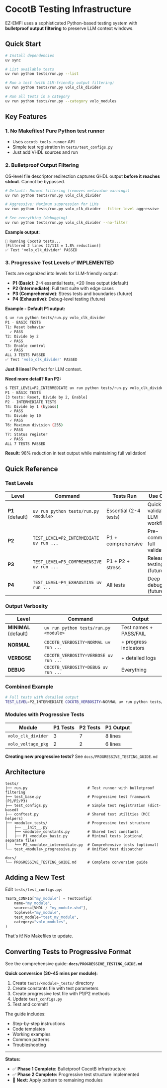 # CocotB Testing Infrastructure

EZ-EMFI uses a sophisticated Python-based testing system with **bulletproof output filtering** to preserve LLM context windows.

## Quick Start

```bash
# Install dependencies
uv sync

# List available tests
uv run python tests/run.py --list

# Run a test (with LLM-friendly output filtering)
uv run python tests/run.py volo_clk_divider

# Run all tests in a category
uv run python tests/run.py --category volo_modules
```

## Key Features

### 1. **No Makefiles!** Pure Python test runner
- Uses `cocotb_tools.runner` API
- Simple test registration in `tests/test_configs.py`
- Just add VHDL sources and run

### 2. **Bulletproof Output Filtering**
OS-level file descriptor redirection captures GHDL output **before it reaches stdout**. Cannot be bypassed.

```bash
# Default: Normal filtering (removes metavalue warnings)
uv run python tests/run.py volo_clk_divider

# Aggressive: Maximum suppression for LLMs
uv run python tests/run.py volo_clk_divider --filter-level aggressive

# See everything (debugging)
uv run python tests/run.py volo_clk_divider --no-filter
```

**Example output:**
```
🧪 Running CocotB tests...
[Filtered 2 lines (2/113 = 1.8% reduction)]
✅ Test 'volo_clk_divider' PASSED
```

### 3. **Progressive Test Levels** ✅ **IMPLEMENTED**
Tests are organized into levels for LLM-friendly output:
- **P1 (Basic)**: 2-4 essential tests, <20 lines output (default)
- **P2 (Intermediate)**: Full test suite with edge cases
- **P3 (Comprehensive)**: Stress tests and boundaries (future)
- **P4 (Exhaustive)**: Debug-level testing (future)

**Example - Default P1 output:**
```bash
$ uv run python tests/run.py volo_clk_divider
P1 - BASIC TESTS
T1: Reset behavior
  ✓ PASS
T2: Divide by 2
  ✓ PASS
T3: Enable control
  ✓ PASS
ALL 3 TESTS PASSED
✅ Test 'volo_clk_divider' PASSED
```
**Just 8 lines!** Perfect for LLM context.

**Need more detail? Run P2:**
```bash
$ TEST_LEVEL=P2_INTERMEDIATE uv run python tests/run.py volo_clk_divider
P1 - BASIC TESTS
[3 tests: Reset, Divide by 2, Enable]
P2 - INTERMEDIATE TESTS
T4: Divide by 1 (bypass)
  ✓ PASS
T5: Divide by 10
  ✓ PASS
T6: Maximum division (255)
  ✓ PASS
T7: Status register
  ✓ PASS
ALL 7 TESTS PASSED
```

**Result:** 98% reduction in test output while maintaining full validation!

## Quick Reference

### Test Levels

| Level | Command | Tests Run | Use Case |
|-------|---------|-----------|----------|
| **P1** (default) | `uv run python tests/run.py <module>` | Essential (2-4 tests) | Quick validation, LLM workflows |
| **P2** | `TEST_LEVEL=P2_INTERMEDIATE uv run ...` | P1 + comprehensive | Pre-commit, full validation |
| **P3** | `TEST_LEVEL=P3_COMPREHENSIVE uv run ...` | P1 + P2 + stress | Release testing (future) |
| **P4** | `TEST_LEVEL=P4_EXHAUSTIVE uv run ...` | All tests | Deep debugging (future) |

### Output Verbosity

| Level | Command | Output |
|-------|---------|--------|
| **MINIMAL** (default) | `uv run python tests/run.py <module>` | Test names + PASS/FAIL |
| **NORMAL** | `COCOTB_VERBOSITY=NORMAL uv run ...` | + progress indicators |
| **VERBOSE** | `COCOTB_VERBOSITY=VERBOSE uv run ...` | + detailed logs |
| **DEBUG** | `COCOTB_VERBOSITY=DEBUG uv run ...` | Everything |

### Combined Example

```bash
# Full tests with detailed output
TEST_LEVEL=P2_INTERMEDIATE COCOTB_VERBOSITY=NORMAL uv run python tests/run.py volo_clk_divider
```

### Modules with Progressive Tests

| Module | P1 Tests | P2 Tests | P1 Output |
|--------|----------|----------|-----------|
| `volo_clk_divider` | 3 | 7 | 8 lines |
| `volo_voltage_pkg` | 2 | 2 | 6 lines |

**Creating new progressive tests?** See `docs/PROGRESSIVE_TESTING_GUIDE.md`

## Architecture

```
tests/
├── run.py                           # Test runner with bulletproof filtering
├── test_base.py                     # Progressive test framework (P1/P2/P3)
├── test_configs.py                  # Simple test registration (dict-based)
├── conftest.py                      # Shared test utilities (MCC helpers)
├── <module>_tests/                  # Progressive test structure
│   ├── __init__.py
│   ├── <module>_constants.py        # Shared test constants
│   ├── P1_<module>_basic.py         # Minimal tests (optional separate file)
│   └── P2_<module>_intermediate.py  # Comprehensive tests (optional)
└── test_<module>_progressive.py     # Unified test dispatcher

docs/
└── PROGRESSIVE_TESTING_GUIDE.md     # Complete conversion guide
```

## Adding a New Test

Edit `tests/test_configs.py`:

```python
TESTS_CONFIG["my_module"] = TestConfig(
    name="my_module",
    sources=[VHDL / "my_module.vhd"],
    toplevel="my_module",
    test_module="test_my_module",
    category="volo_modules",
)
```

That's it! No Makefiles to update.

## Converting Tests to Progressive Format

See the comprehensive guide: **`docs/PROGRESSIVE_TESTING_GUIDE.md`**

**Quick conversion (30-45 mins per module):**
1. Create `tests/<module>_tests/` directory
2. Create constants file with test parameters
3. Create progressive test file with P1/P2 methods
4. Update `test_configs.py`
5. Test and commit!

The guide includes:
- Step-by-step instructions
- Code templates
- Working examples
- Common patterns
- Troubleshooting

---

**Status:**
- ✅ **Phase 1 Complete:** Bulletproof CocotB infrastructure
- ✅ **Phase 2 Complete:** Progressive test structure implemented
- 📝 **Next:** Apply pattern to remaining modules
